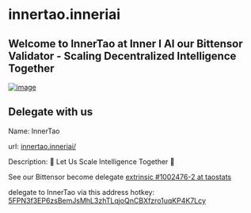 # innertao.inneriai
## Welcome to InnerTao at Inner I AI our Bittensor Validator - Scaling Decentralized Intelligence Together
[![image](https://i.arxius.io/1d5bce91.png)](http://innerinetwork.hns.to/)
## Delegate with us
Name: InnerTao

url: [innertao.inneriai/](http://innertao.inneriai.hns.to/)

Description: 🤝 Let Us Scale Intelligence Together 🤝


See our Bittensor become delegate [extrinsic #1002476-2 at taostats](https://x.taostats.io/extrinsic/1002476-2)

delegate to InnerTao via this address hotkey: [5FPN3f3EP6zsBemJsMhL3zhTLqjoQnCBXfzro1uqKP4K7Lcy](https://x.taostats.io/account/5FPN3f3EP6zsBemJsMhL3zhTLqjoQnCBXfzro1uqKP4K7Lcy)
